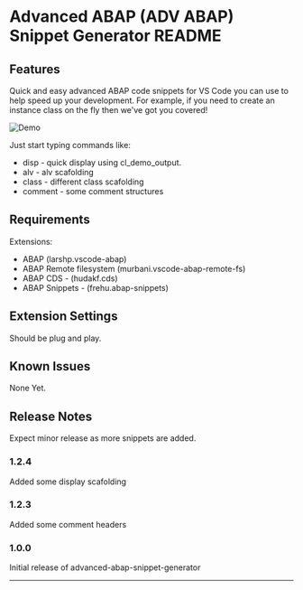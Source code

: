 # Advanced ABAP (ADV ABAP) Snippet Generator README


## Features

Quick and easy advanced ABAP code snippets for VS Code you can use to help speed up your development. For example, if you need to create an instance class on the fly then we've got you covered! 

![Demo](https://user-images.githubusercontent.com/19891236/91463343-3376b980-e883-11ea-8060-8300be179eac.gif)

Just start typing commands like:
* disp - quick display using cl_demo_output.
* alv - alv scafolding
* class - different class scafolding
* comment - some comment structures

## Requirements

Extensions:
- ABAP (larshp.vscode-abap)
- ABAP Remote filesystem (murbani.vscode-abap-remote-fs)
- ABAP CDS - (hudakf.cds)
- ABAP Snippets - (frehu.abap-snippets)


## Extension Settings

Should be plug and play.

## Known Issues

None Yet.

## Release Notes

Expect minor release as more snippets are added.

### 1.2.4

Added some display scafolding

### 1.2.3

Added some comment headers

### 1.0.0

Initial release of advanced-abap-snippet-generator


-----------------------------------------------------------------------------------------------------------


